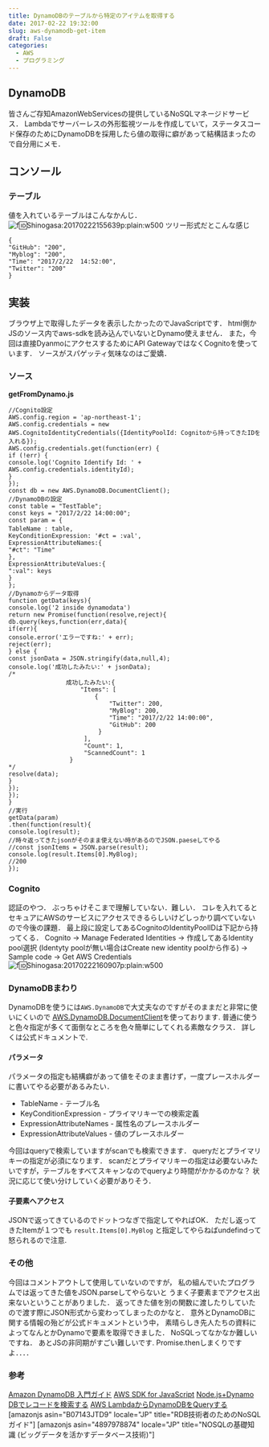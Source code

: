 ```yaml
---
title: DynamoDBのテーブルから特定のアイテムを取得する
date: 2017-02-22 19:32:00
slug: aws-dynamodb-get-item
draft: False
categories:
  - AWS
  - プログラミング
---
```


## DynamoDB

皆さんご存知AmazonWebServicesの提供しているNoSQLマネージドサービス． Lambdaでサーバーレスの外形監視ツールを作成していて，ステータスコード保存のためにDynamoDBを採用したら値の取得に癖があって結構詰まったので自分用にメモ． 

## コンソール

### テーブル

値を入れているテーブルはこんなかんじ． ![f:id:Shinogasa:20170222155639p:plain:w500](https://cdn-ak.f.st-hatena.com/images/fotolife/S/Shinogasa/20170222/20170222155639.png) ツリー形式だとこんな感じ 
    
    
    {
    "GitHub": "200",
    "Myblog": "200",
    "Time": "2017/2/22  14:52:00",
    "Twitter": "200"
    }
    

## 実装

ブラウザ上で取得したデータを表示したかったのでJavaScriptです． html側かJSのソース内でaws-sdkを読み込んでいないとDynamo使えません． また，今回は直接DyanmoにアクセスするためにAPI GatewayではなくCognitoを使っています． ソースがスパゲッティ気味なのはご愛嬌． 

### ソース

**getFromDynamo.js**
    
    
    //Cognito設定
    AWS.config.region = 'ap-northeast-1';
    AWS.config.credentials = new AWS.CognitoIdentityCredentials({IdentityPoolId: Cognitoから持ってきたIDを入れる});
    AWS.config.credentials.get(function(err) {
    if (!err) {
    console.log('Cognito Identify Id: ' + AWS.config.credentials.identityId);
    }
    });
    const db = new AWS.DynamoDB.DocumentClient();
    //DynamoDBの設定
    const table = "TestTable";
    const keys = "2017/2/22 14:00:00";
    const param = {
    TableName : table,　
    KeyConditionExpression: '#ct = :val',
    ExpressionAttributeNames:{
    "#ct": "Time"
    },
    ExpressionAttributeValues:{
    ":val": keys
    }
    };
    //Dynamoからデータ取得
    function getData(keys){
    console.log('2 inside dynamodata')
    return new Promise(function(resolve,reject){
    db.query(keys,function(err,data){
    if(err){
    console.error('エラーですね:' + err);
    reject(err);
    } else {
    const jsonData = JSON.stringify(data,null,4);
    console.log('成功したみたい:' + jsonData);
    /*
                    成功したみたい:{
                        "Items": [
                            {
                                "Twitter": 200,
                                "MyBlog": 200,
                                "Time": "2017/2/22 14:00:00",
                                "GitHub": 200
                             }
                         ],
                         "Count": 1,
                         "ScannedCount": 1
                     }
    */
    resolve(data);
    }
    });
    });
    }
    //実行
    getData(param)
    .then(function(result){
    console.log(result);
    //時々返ってきたjsonがそのまま使えない時があるのでJSON.paeseしてやる
    //const jsonItems = JSON.parse(result);
    console.log(result.Items[0].MyBlog);
    //200
    });
    

### Cognito

認証のやつ． ぶっちゃけそこまで理解していない．難しい． コレを入れてるとセキュアにAWSのサービスにアクセスできるらしいけどしっかり調べていないので今後の課題． 最上段に設定してあるCognitoのIdentityPoolIDは下記から持ってくる． Cognito -> Manage Federated Identities -> 作成してあるIdentity pool選択 (Identyty poolが無い場合はCreate new identity poolから作る) -> Sample code -> Get AWS Credentials ![f:id:Shinogasa:20170222160907p:plain:w500](https://cdn-ak.f.st-hatena.com/images/fotolife/S/Shinogasa/20170222/20170222160907.png)

### DynamoDBまわり

DynamoDBを使うには`AWS.DynamoDB`で大丈夫なのですがそのままだと非常に使いにくいので [AWS.DynamoDB.DocumentClient](http://docs.aws.amazon.com/AWSJavaScriptSDK/latest/AWS/DynamoDB/DocumentClient.html)を使っております. 普通に使うと色々指定が多くて面倒なところを色々簡単にしてくれる素敵なクラス． 詳しくは公式ドキュメントで. 

#### パラメータ

パラメータの指定も結構癖があって値をそのまま書けず，一度プレースホルダーに書いてやる必要があるみたい． 

  * TableName - テーブル名
  * KeyConditionExpression - プライマリキーでの検索定義
  * ExpressionAttributeNames - 属性名のプレースホルダー
  * ExpressionAttributeValues - 値のプレースホルダー

今回はqueryで検索していますがscanでも検索できます． queryだとプライマリキーの指定が必須になります． scanだとプライマリキーの指定は必要ないみたいですが，テーブルをすべてスキャンなのでqueryより時間がかかるのかな？ 状況に応じて使い分けしていく必要がありそう． 

#### 子要素へアクセス

JSONで返ってきているのでドットつなぎで指定してやればOK． ただし返ってきたItemが１つでも `result.Items[0].MyBlog` と指定してやらねばundefindって怒られるので注意. 

### その他

今回はコメントアウトして使用していないのですが， 私の組んでいたプログラムでは返ってきた値をJSON.parseしてやらないと うまく子要素までアクセス出来ないということがありました． 返ってきた値を別の関数に渡したりしていたので渡す際にJSON形式から変わってしまったのかなと． 意外とDynamoDBに関する情報の殆どが公式ドキュメントという中， 素晴らしき先人たちの資料によってなんとかDynamoで要素を取得できました． NoSQLってなかなか難しいですね． あとJSの非同期がすごい難しいです. Promise.thenしまくりですよ．．．． 

### 参考

[Amazon DynamoDB 入門ガイド](http://docs.aws.amazon.com/ja_jp/amazondynamodb/latest/gettingstartedguide/GettingStarted.Js.04.html) [AWS SDK for JavaScript](http://docs.aws.amazon.com/AWSJavaScriptSDK/latest/AWS/DynamoDB.html#query-property) [Node.js+Dynamo DBでレコードを検索する](http://tech.sanwasystem.com/entry/2016/01/20/143533) [AWS LambdaからDynamoDBをQueryする](http://takamints.hatenablog.jp/entry/2016/02/25/query-aws-dynamodb-by-aws-lambda-function) [amazonjs asin="B07143JTD9" locale="JP" title="RDB技術者のためのNoSQLガイド"] [amazonjs asin="4897978874" locale="JP" title="NOSQLの基礎知識 (ビッグデータを活かすデータベース技術)"]
